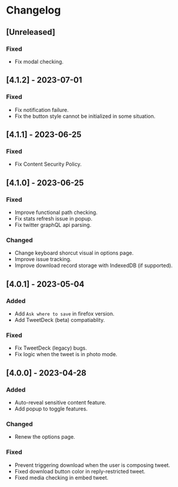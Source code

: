 # Changelog


## [Unreleased]

### Fixed

- Fix modal checking.


## [4.1.2] - 2023-07-01

### Fixed

- Fix notification failure.
- Fix the button style cannot be initialized in some situation.


## [4.1.1] - 2023-06-25

### Fixed

- Fix Content Security Policy.


## [4.1.0] - 2023-06-25

### Fixed

- Improve functional path checking.
- Fix stats refresh issue in popup.
- Fix twitter graphQL api parsing.

### Changed

- Change keyboard shorcut visual in options page.
- Improve issue tracking.
- Improve download record storage with IndexedDB (if supported).


## [4.0.1] - 2023-05-04

### Added

- Add `Ask where to save` in firefox version.
- Add TweetDeck (beta) compatiablity.

### Fixed

- Fix TweetDeck (legacy) bugs.
- Fix logic when the tweet is in photo mode.


## [4.0.0] - 2023-04-28

### Added

- Auto-reveal sensitive content feature.
- Add popup to toggle features.

### Changed

- Renew the options page.

### Fixed

- Prevent triggering download when the user is composing tweet.
- Fixed download button color in reply-restricted tweet.
- Fixed media checking in embed tweet.
